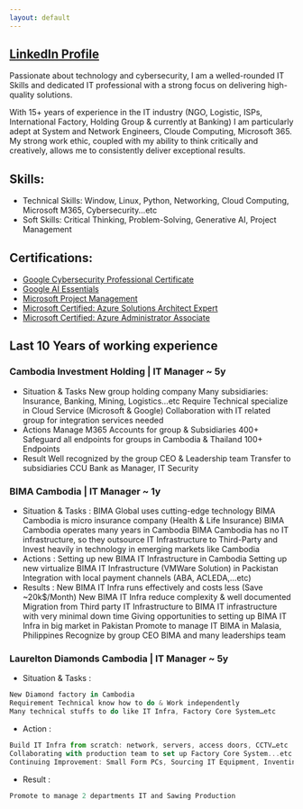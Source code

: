 ```yaml
---
layout: default
---
```


## [LinkedIn Profile](https://www.linkedin.com/in/chanmakara/) 

Passionate about technology and cybersecurity, I am a welled-rounded IT Skills and dedicated IT professional with a strong focus on delivering high-quality solutions. 

With 15+ years of experience in the IT industry (NGO, Logistic, ISPs, International Factory, Holding Group & currently at Banking) I am particularly adept at System and Network Engineers, Cloude Computing, Microsoft 365. My strong work ethic, coupled with my ability to think critically and creatively, allows me to consistently deliver exceptional results.

## Skills: 

*    Technical Skills: Window, Linux, Python, Networking, Cloud Computing, Microsoft M365, Cybersecurity...etc
*    Soft Skills: Critical Thinking, Problem-Solving, Generative AI, Project Management

## Certifications: 
* [Google Cybersecurity Professional Certificate](https://www.credly.com/badges/c0e3b062-d6c4-442c-af1a-714eac3f6aed)
* [Google AI Essentials](https://coursera.org/share/739d80de61d1b2f62b2e165b24dc96fa)
* [Microsoft Project Management](https://www.coursera.org/account/accomplishments/specialization/S29IKAZGGC60) 
* [Microsoft Certified: Azure Solutions Architect Expert](https://www.credly.com/badges/b7af0e3d-07ae-4de8-83a6-69ef0f0f8cdd)
* [Microsoft Certified: Azure Administrator Associate](https://www.credly.com/badges/46debf22-7108-48f0-aafa-5c27fc36f67e)

## Last 10 Years of working experience

### Cambodia Investment Holding | IT Manager ~ 5y
*	Situation & Tasks
New group holding company
Many subsidiaries: Insurance, Banking, Mining, Logistics…etc
Require Technical specialize in Cloud Service (Microsoft & Google)
Collaboration with IT related group for integration services needed
*	Actions
Manage M365 Accounts for group & Subsidiaries 400+
Safeguard all endpoints for groups in Cambodia & Thailand 100+ Endpoints
*	Result
Well recognized by the group CEO & Leadership team
Transfer to subsidiaries CCU Bank as Manager, IT Security

### BIMA Cambodia | IT Manager ~ 1y
* Situation & Tasks :
BIMA Global uses cutting-edge technology 
BIMA Cambodia is micro insurance company (Health & Life Insurance)
BIMA Cambodia operates many years in Cambodia
BIMA Cambodia has no IT infrastructure, so they outsource IT Infrastructure to Third-Party and Invest heavily in technology in emerging markets like Cambodia
*	Actions :
Setting up new BIMA IT Infrastructure in Cambodia
Setting up new virtualize BIMA IT Infrastructure (VMWare Solution) in Packistan
Integration with local payment channels (ABA, ACLEDA,…etc)
*	Results :
New BIMA IT Infra runs effectively and costs less (Save ~20k$/Month)
New BIMA IT Infra reduce complexity & well documented
Migration from Third party IT Infrastructure to BIMA IT infrastructure with very minimal down time
Giving opportunities to setting up BIMA IT Infra in big market in Pakistan
Promote to manage IT BIMA in Malasia, Philippines 
Recognize by group CEO BIMA and many leaderships team

### Laurelton Diamonds Cambodia | IT Manager ~ 5y
*	Situation & Tasks :
```js
New Diamond factory in Cambodia 
Requirement Technical know how to do & Work independently
Many technical stuffs to do like IT Infra, Factory Core System…etc
```
*	Action :
```js
Build IT Infra from scratch: network, servers, access doors, CCTV…etc
Collaborating with production team to set up Factory Core System...etc
Continuing Improvement: Small Form PCs, Sourcing IT Equipment, Inventing Food Ordering System...etc.
```
*	Result :
```js
Promote to manage 2 departments IT and Sawing Production
```
  




